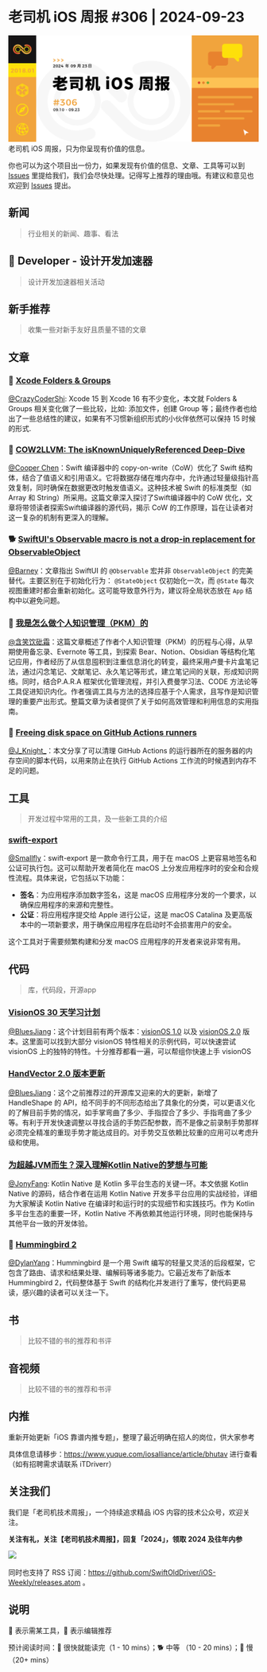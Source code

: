 # 老司机 iOS 周报 #306 | 2024-09-23

![ios-weekly](https://github.com/SwiftOldDriver/iOS-Weekly/blob/master/assets/weekly-header/306.jpg?raw=true)
老司机 iOS 周报，只为你呈现有价值的信息。

你也可以为这个项目出一份力，如果发现有价值的信息、文章、工具等可以到 [Issues](https://github.com/SwiftOldDriver/iOS-Weekly/issues) 里提给我们，我们会尽快处理。记得写上推荐的理由哦。有建议和意见也欢迎到 [Issues](https://github.com/SwiftOldDriver/iOS-Weekly/issues) 提出。

## 新闻

> 行业相关的新闻、趣事、看法

##  Developer - 设计开发加速器

> 设计开发加速器相关活动

## 新手推荐

> 收集一些对新手友好且质量不错的文章

## 文章

### 🐢 [Xcode Folders & Groups](https://troz.net/post/2024/xcode_folders_groups/)

[@CrazyCoderShi](https://github.com/CrazyCoderShi): Xcode 15 到 Xcode 16 有不少变化，本文就 Folders & Groups 相关变化做了一些比较，比如: 添加文件，创建 Group 等；最终作者也给出了一些总结性的建议，如果有不习惯新组织形式的小伙伴依然可以保持 15 时候的形式.

### 🐢 [COW2LLVM: The isKnownUniquelyReferenced Deep-Dive](https://jacobbartlett.substack.com/p/cow2llvm-the-isknownuniquelyreferenced)

[@Cooper Chen](https://github.com/cjlcooper)：Swift 编译器中的 copy-on-write（CoW）优化了 Swift 结构体，结合了值语义和引用语义。它将数据存储在堆内存中，允许通过轻量级指针高效复制，同时确保在数据更改时触发值语义。这种技术被 Swift 的标准类型（如 Array 和 String）所采用。这篇文章深入探讨了Swift编译器中的 CoW 优化，文章将带领读者探索Swift编译器的源代码，揭示 CoW 的工作原理，旨在让读者对这一复杂的机制有更深入的理解。

### 🐕 [SwiftUI's Observable macro is not a drop-in replacement for ObservableObject](https://www.jessesquires.com/blog/2024/09/09/swift-observable-macro/)

[@Barney](https://github.com/BarneyZhaoooo)：文章指出 SwiftUI 的 `@Observable` 宏并非 `ObservableObject` 的完美替代。主要区别在于初始化行为： `@StateObject` 仅初始化一次，而 `@State` 每次视图重建时都会重新初始化。这可能导致意外行为，建议将全局状态放在 `App` 结构中以避免问题。

### 🐢 [我是怎么做个人知识管理（PKM）的](https://starming.com/2024/09/12/my-pkm/)

[@含笑饮砒霜](https://weibo.com/chinafishnews/)：这篇文章概述了作者个人知识管理（PKM）的历程与心得，从早期使用备忘录、Evernote 等工具，到探索 Bear、Notion、Obsidian 等结构化笔记应用，作者经历了从信息囤积到注重信息消化的转变，最终采用卢曼卡片盒笔记法，通过闪念笔记、文献笔记、永久笔记等形式，建立笔记间的关联，形成知识网络。同时，结合P.A.R.A 框架优化管理流程，并引入费曼学习法、CODE 方法论等工具促进知识内化。作者强调工具与方法的选择应基于个人需求，且写作是知识管理的重要产出形式。整篇文章为读者提供了关于如何高效管理和利用信息的实用指南。

### 🐎 [Freeing disk space on GitHub Actions runners](https://www.dzombak.com/blog/2024/09/Freeing-disk-space-on-GitHub-Actions-runners.html)

[@J_Knight_](https://github.com/knightsj)：本文分享了可以清理 GitHub Actions 的运行器所在的服务器的内存空间的脚本代码，以用来防止在执行 GitHub Actions 工作流的时候遇到内存不足的问题。

## 工具

> 开发过程中常用的工具，及一些新工具的介绍

### [swift-export](https://swiftpackageindex.com/franklefebvre/swift-export)
[@Smallfly](https://github.com/iostalks)：swift-export 是一款命令行工具，用于在 macOS 上更容易地签名和公证可执行包。这可以帮助开发者简化在 macOS 上分发应用程序时的安全和合规性流程。具体来说，它包括以下功能：

- **签名**：为应用程序添加数字签名，这是 macOS 应用程序分发的一个要求，以确保应用程序的来源和完整性。
- **公证**：将应用程序提交给 Apple 进行公证，这是 macOS Catalina 及更高版本中的一项新要求，用于确保应用程序在启动时不会损害用户的安全。

这个工具对于需要频繁构建和分发 macOS 应用程序的开发者来说非常有用。

## 代码

> 库，代码段，开源app
### [VisionOS 30 天学习计划](https://github.com/satoshi0212/visionOS_30Days)

[@BluesJiang](https://github.com/bluesjiang)：这个计划目前有两个版本：[visionOS 1.0](https://github.com/satoshi0212/visionOS_30Days) 以及 [visionOS 2.0](https://github.com/satoshi0212/visionOS_2_30Days) 版本。这里面可以找到大部分 visionOS 特性相关的示例代码，可以快速尝试 visionOS 上的独特的特性。十分推荐都看一遍，可以帮组你快速上手 visionOS

### [HandVector 2.0 版本更新](https://juejin.cn/post/7408086889591390262)

[@BluesJiang](https://github.com/BluesJiang)：这个之前推荐过的开源库又迎来的大的更新，新增了 HandleShape 的 API，给不同手的不同形态给出了具象化的分类，可以更语义化的了解目前手势的情况，如手掌弯曲了多少、手指捏合了多少、手指弯曲了多少等。有利于开发快速调整以寻找合适的手势匹配参数，而不是像之前录制手势那样必须完全精准的重现手势才能达成目的。对手势交互依赖比较重的应用可以考虑升级和使用。

### [为超越JVM而生？深入理解Kotlin Native的梦想与可能](https://mp.weixin.qq.com/s/oo7YTnW4oL1xq17cNPGhnw)

[@JonyFang](https://github.com/JonyFang): Kotlin Native 是 Kotlin 多平台生态的关键一环。本文依据 Kotlin Native 的源码，结合作者在运用 Kotlin Native 开发多平台应用的实战经验，详细为大家解读 Kotlin Native 在编译时和运行时的实现细节和实践技巧。作为 Kotlin 多平台生态的重要一环，Kotlin Native 不再依赖其他运行环境，同时也能保持与其他平台一致的开发体验。

### 🐎 [Hummingbird 2](https://forums.swift.org/t/hummingbird-2/74535)

[@DylanYang](https://github.com/Dylan19Yang)：Hummingbird 是一个用 Swift 编写的轻量又灵活的后段框架，它包含了路由、请求和结果处理、编解码等诸多能力。它最近发布了新版本 Hummingbird 2，代码整体基于 Swift 的结构化并发进行了重写，使代码更易读，感兴趣的读者可以关注一下。



## 书

> 比较不错的书的推荐和书评

## 音视频

> 比较不错的书的推荐和书评

## 内推

重新开始更新「iOS 靠谱内推专题」，整理了最近明确在招人的岗位，供大家参考

具体信息请移步：https://www.yuque.com/iosalliance/article/bhutav 进行查看（如有招聘需求请联系 iTDriverr）

## 关注我们

我们是「老司机技术周报」，一个持续追求精品 iOS 内容的技术公众号，欢迎关注。

**关注有礼，关注【老司机技术周报】，回复「2024」，领取 2024 及往年内参**

![](https://github.com/SwiftOldDriver/iOS-Weekly/blob/master/assets/qrcode_for_wechat.jpg?raw=true)

同时也支持了 RSS 订阅：https://github.com/SwiftOldDriver/iOS-Weekly/releases.atom 。

## 说明

🚧 表示需某工具，🌟 表示编辑推荐

预计阅读时间：🐎 很快就能读完（1 - 10 mins）；🐕 中等 （10 - 20 mins）；🐢 慢（20+ mins）
